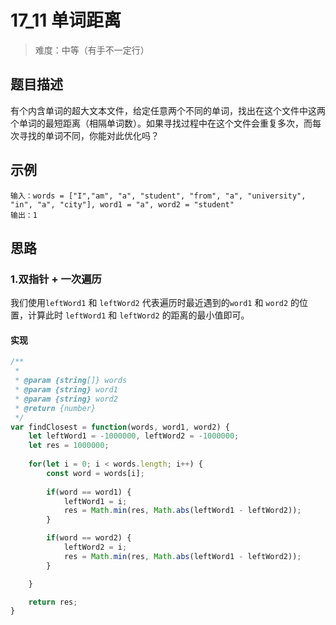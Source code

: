 # 17_11 单词距离

> 难度：中等（有手不一定行）

## 题目描述

有个内含单词的超大文本文件，给定任意两个不同的单词，找出在这个文件中这两个单词的最短距离（相隔单词数）。如果寻找过程中在这个文件会重复多次，而每次寻找的单词不同，你能对此优化吗？

## 示例

```
输入：words = ["I","am", "a", "student", "from", "a", "university", "in", "a", "city"], word1 = "a", word2 = "student"
输出：1
```

## 思路

### 1.双指针 + 一次遍历

我们使用`leftWord1` 和 `leftWord2` 代表遍历时最近遇到的`word1` 和 `word2` 的位置，计算此时 `leftWord1` 和 `leftWord2` 的距离的最小值即可。

#### 实现

```js
/**
 * 
 * @param {string[]} words 
 * @param {string} word1 
 * @param {string} word2
 * @return {number} 
 */
var findClosest = function(words, word1, word2) {
    let leftWord1 = -1000000, leftWord2 = -1000000;
    let res = 1000000;
    
    for(let i = 0; i < words.length; i++) {
        const word = words[i];
        
        if(word == word1) {
            leftWord1 = i;
            res = Math.min(res, Math.abs(leftWord1 - leftWord2));
        }

        if(word == word2) {
            leftWord2 = i;
            res = Math.min(res, Math.abs(leftWord1 - leftWord2));
        }

    }

    return res;
}
```